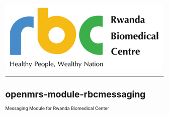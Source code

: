 ![alt tag](images/rbc_logo.png)

-----

# openmrs-module-rbcmessaging
Messaging Module for Rwanda Biomedical Center

